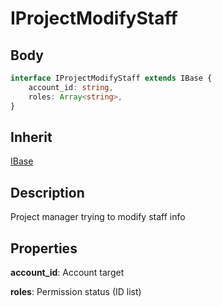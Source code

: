 # IProjectModifyStaff

## Body
```typescript
interface IProjectModifyStaff extends IBase {
    account_id: string,
    roles: Array<string>,
}
```

## Inherit

[IBase](./../../base/IBase.md)

## Description

Project manager trying to modify staff info

## Properties

**account_id**: Account target

**roles**: Permission status (ID list)